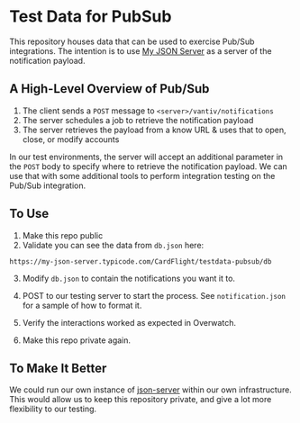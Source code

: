 # Test Data for PubSub

This repository houses data that can be used to exercise Pub/Sub integrations.  The intention is
to use [My JSON Server](https://my-json-server.typicode.com/) as a server of the notification
payload.

## A High-Level Overview of Pub/Sub

1.  The client sends a `POST` message to `<server>/vantiv/notifications`
2.  The server schedules a job to retrieve the notification payload
3.  The server retrieves the payload from a know URL & uses that to open, close, or modify accounts

In our test environments, the server will accept an additional parameter in the `POST` body to
specify where to retrieve the notification payload.  We can use that with some additional tools
to perform integration testing on the Pub/Sub integration.

## To Use
1.  Make this repo public
2.  Validate you can see the data from `db.json` here:  

```
https://my-json-server.typicode.com/CardFlight/testdata-pubsub/db
```

3.  Modify `db.json` to contain the notifications you want it to.

3.  POST to our testing server to start the process.  See `notification.json` for a sample of how to
format it.

4.  Verify the interactions worked as expected in Overwatch.

5.  Make this repo private again.

## To Make It Better

We could run our own instance of [json-server](https://github.com/typicode/json-server) within our
own infrastructure.  This would allow us to keep this repository private, and give a lot more
flexibility to our testing.
